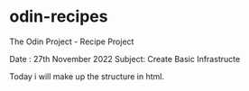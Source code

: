# odin-recipes
The Odin Project - Recipe Project

Date : 27th November 2022
Subject: Create Basic Infrastructe

Today i will make up the structure in html.
